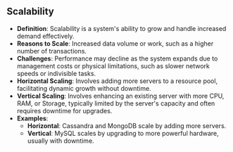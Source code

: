 ## Scalability

- **Definition**: Scalability is a system's ability to grow and handle increased demand effectively.
- **Reasons to Scale**: Increased data volume or work, such as a higher number of transactions.
- **Challenges**: Performance may decline as the system expands due to management costs or physical limitations, such as slower network speeds or indivisible tasks.
- **Horizontal Scaling**: Involves adding more servers to a resource pool, facilitating dynamic growth without downtime.
- **Vertical Scaling**: Involves enhancing an existing server with more CPU, RAM, or Storage, typically limited by the server's capacity and often requires downtime for upgrades.
- **Examples**:
  - **Horizontal**: Cassandra and MongoDB scale by adding more servers.
  - **Vertical**: MySQL scales by upgrading to more powerful hardware, usually with downtime.
